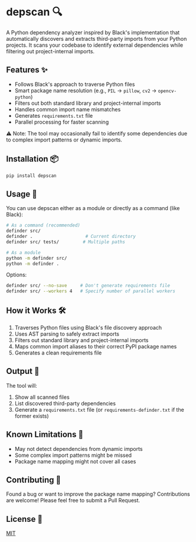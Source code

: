 # depscan 🔍

A Python dependency analyzer inspired by Black's implementation that automatically discovers and extracts third-party imports from your Python projects. It scans your codebase to identify external dependencies while filtering out project-internal imports.

## Features ✨

- Follows Black's approach to traverse Python files
- Smart package name resolution (e.g., `PIL` → `pillow`, `cv2` → `opencv-python`)
- Filters out both standard library and project-internal imports
- Handles common import name mismatches
- Generates `requirements.txt` file
- Parallel processing for faster scanning

⚠️ Note: The tool may occasionally fail to identify some dependencies due to complex import patterns or dynamic imports.

## Installation 📦

```bash
pip install depscan
```

## Usage 🚀

You can use depscan either as a module or directly as a command (like Black):

```bash
# As a command (recommended)
definder src/
definder .                    # Current directory
definder src/ tests/         # Multiple paths

# As a module
python -m definder src/
python -m definder .
```

Options:

```bash
definder src/ --no-save     # Don't generate requirements file
definder src/ --workers 4   # Specify number of parallel workers
```

## How it Works 🛠️

1. Traverses Python files using Black's file discovery approach
2. Uses AST parsing to safely extract imports
3. Filters out standard library and project-internal imports
4. Maps common import aliases to their correct PyPI package names
5. Generates a clean requirements file

## Output 📝

The tool will:

1. Show all scanned files
2. List discovered third-party dependencies
3. Generate a `requirements.txt` file (or `requirements-definder.txt` if the former exists)

## Known Limitations 🚧

- May not detect dependencies from dynamic imports
- Some complex import patterns might be missed
- Package name mapping might not cover all cases

## Contributing 🤝

Found a bug or want to improve the package name mapping? Contributions are welcome! Please feel free to submit a Pull Request.

## License 📄

[MIT](LICENSE)
